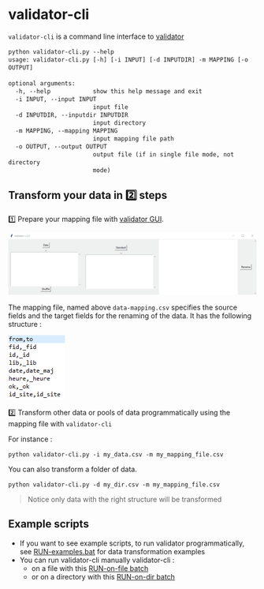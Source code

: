 # validator-cli

`validator-cli` is a command line interface to [validator](https://github.com/datagistips/validator)

	python validator-cli.py --help
	usage: validator-cli.py [-h] [-i INPUT] [-d INPUTDIR] -m MAPPING [-o OUTPUT]
	
	optional arguments:
	  -h, --help            show this help message and exit
	  -i INPUT, --input INPUT
	                        input file
	  -d INPUTDIR, --inputdir INPUTDIR
	                        input directory
	  -m MAPPING, --mapping MAPPING
	                        input mapping file path
	  -o OUTPUT, --output OUTPUT
	                        output file (if in single file mode, not directory
	                        mode)

## Transform your data in :two: steps

1️⃣ Prepare your mapping file with [validator GUI](https://github.com/datagistips/validator).

![](https://github.com/datagistips/validator/raw/main/images/demo.gif)

The mapping file, named above `data-mapping.csv` specifies the source fields and the target fields for the renaming of the data. It has the following structure :

![](https://github.com/datagistips/validator/raw/main/images/mapping.png)

:two: Transform other data or pools of data programmatically using the mapping file with `validator-cli`

For instance :

	python validator-cli.py -i my_data.csv -m my_mapping_file.csv

You can also transform a folder of data.

	python validator-cli.py -d my_dir.csv -m my_mapping_file.csv

> Notice only data with the right structure will be transformed

## Example scripts
- If you want to see example scripts, to run validator programmatically, see [RUN-examples.bat](https://github.com/datagistips/validator-cli/blob/master/example-scripts/RUN-examples.bat) for data transformation examples
- You can run validator-cli manually validator-cli :
	- on a file with this [RUN-on-file batch](https://github.com/datagistips/validator-cli/blob/master/example-scripts/RUN-on-file.bat)
	- or on a directory with this [RUN-on-dir batch](https://github.com/datagistips/validator-cli/blob/master/example-scripts/RUN-on-dir.bat)

